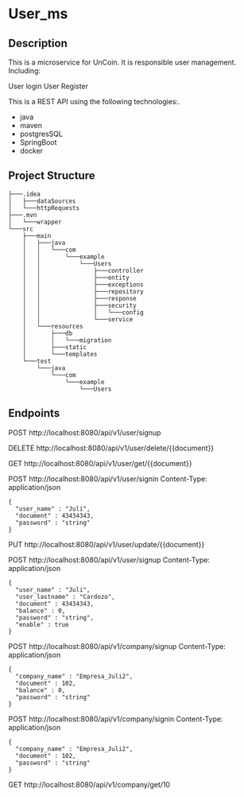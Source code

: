 User_ms
=======

Description
-----------
This is a microservice for UnCoin. It is responsible user management. Including:

User login
User Register

This is a REST API using  the following technologies:.

* java
* maven
* postgresSQL
* SpringBoot
* docker

## Project Structure
```
├───.idea
│   ├───dataSources
│   └───httpRequests
├───.mvn
│   └───wrapper
└───src
    ├───main
    │   ├───java
    │   │   └───com
    │   │       └───example
    │   │           └───Users
    │   │               ├───controller
    │   │               ├───entity
    │   │               ├───exceptions
    │   │               ├───repository
    │   │               ├───response
    │   │               ├───security
    │   │               │   └───config
    │   │               └───service
    │   └───resources
    │       ├───db
    │       │   └───migration
    │       ├───static
    │       └───templates
    └───test
        └───java
            └───com
                └───example
                    └───Users
```
## Endpoints
POST http://localhost:8080/api/v1/user/signup

DELETE http://localhost:8080/api/v1/user/delete/{{document}}

GET http://localhost:8080/api/v1/user/get/{{document}}

POST http://localhost:8080/api/v1/user/signin
Content-Type: application/json
```
{
  "user_name" : "Juli",
  "document" : 43434343,
  "password" : "string"
}
```
PUT http://localhost:8080/api/v1/user/update/{{document}}

POST http://localhost:8080/api/v1/user/signup
Content-Type: application/json
```
{
  "user_name" : "Juli",
  "user_lastname" : "Cardozo",
  "document" : 43434343,
  "balance" : 0,
  "password" : "string",
  "enable" : true
}
```

POST http://localhost:8080/api/v1/company/signup
Content-Type: application/json
```
{
  "company_name" : "Empresa_Juli2",
  "document" : 102,
  "balance" : 0,
  "password" : "string"
}
```
POST http://localhost:8080/api/v1/company/signin
Content-Type: application/json
```
{
  "company_name" : "Empresa_Juli2",
  "document" : 102,
  "password" : "string"
}
```
GET http://localhost:8080/api/v1/company/get/10
